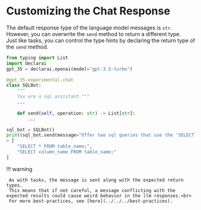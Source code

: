 # Customizing the Chat Response

The default response type of the language model messages is `str`. However, you can overwrite the `send` method to return a different type.<br>
Just like tasks, you can control the type hints by declaring the return type of the `send` method.

```py
from typing import List
import declarai
gpt_35 = declarai.openai(model="gpt-3.5-turbo")

@gpt_35.experimental.chat
class SQLBot:
    """
    You are a sql assistant."""
    ...
    
    def send(self, operation: str) -> List[str]:
        ...

sql_bot = SQLBot()
print(sql_bot.send(message="Offer two sql queries that use the 'SELECT' operation"))
> [
    "SELECT * FROM table_name;",
    "SELECT column_name FROM table_name;"
]
```

!!! warning

     As with tasks, the message is sent along with the expected return types.
     This means that if not careful, a message conflicting with the expected results could cause weird behavior in the llm responses.<br>
     For more best-practices, see [here](../../../best-practices).
